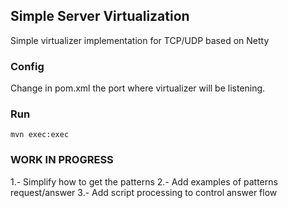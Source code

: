 ## Simple Server Virtualization
Simple virtualizer implementation for TCP/UDP based on Netty

### Config
Change in pom.xml the port where virtualizer will be listening.

### Run
```
mvn exec:exec
```

### WORK IN PROGRESS
1.- Simplify how to get the patterns
2.- Add examples of patterns request/answer
3.- Add script processing to control answer flow
